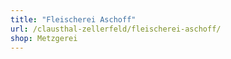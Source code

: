 ```yaml
---
title: "Fleischerei Aschoff"
url: /clausthal-zellerfeld/fleischerei-aschoff/
shop: Metzgerei
---
```

